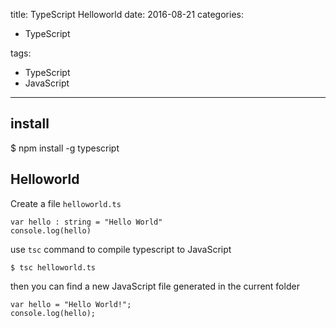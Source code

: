 title: TypeScript Helloworld
date: 2016-08-21
categories:
- TypeScript

tags:
- TypeScript
- JavaScript

---

## install

$ npm install -g typescript


## Helloworld

Create a file `helloworld.ts`

```
var hello : string = "Hello World"
console.log(hello)
```

use `tsc` command to compile typescript to JavaScript

```
$ tsc helloworld.ts
```

then you can find a new JavaScript file generated in the current folder

```
var hello = "Hello World!";
console.log(hello);

```
